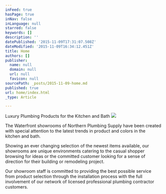 ```yaml
---
inFeed: true
hasPage: true
inNav: false
inLanguage: null
starred: false
keywords: []
description: ''
datePublished: '2015-11-09T17:31:07.508Z'
dateModified: '2015-11-09T16:34:12.451Z'
title: Home
authors: []
publisher:
  name: null
  domain: null
  url: null
  favicon: null
sourcePath: _posts/2015-11-09-home.md
published: true
url: home/index.html
_type: Article

---
```

Luxury Plumbing Products for the Kitchen and Bath
![](https://the-grid-user-content.s3-us-west-2.amazonaws.com/57cfce72-b23f-49e6-8df4-96ee7cf084e2.JPG)

The Waterfront showrooms of Northern Plumbing Supply have been created with special attention to the latest trends in product and colors in the kitchen and bath.

Showing an ever changing selection of the newest items available, our showrooms are unique environments catering to the casual shopper browsing for ideas or the committed customer looking for a sense of direction for their building or remodeling project.

Our showroom staff is committed to providing the best possible service from product selection through the installation process with the full involvement of our network of licensed professional plumbing contractor customers.